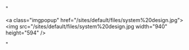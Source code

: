 "<p><a class=\"imgpopup\" href=\"/sites/default/files/system%20design.jpg\"><img src=\"/sites/default/files/system%20design.jpg width=\"940\" height=\"594\" /></a></p> "
